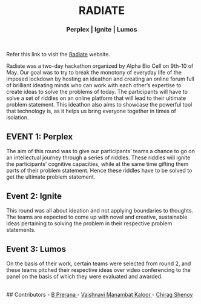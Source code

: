 <h1 align="center"> RADIATE </h1>
<h3 align="center"> Perplex | Ignite | Lumos </h3>
<br>

Refer this link to visit the [Radiate](https://vaish1601.github.io/SUPPERDOOPERFINAL/) website.

Radiate was a two-day hackathon organized by Alpha Bio Cell on 9th-10 of May. Our goal was to try to break 
the monotony of everyday life of the imposed lockdown by hosting an ideathon and 
creating an online forum full of brilliant ideating minds who can work with each other’s 
expertise to create ideas to solve the problems of today. The participants will have to solve 
a set of riddles on an online platform that will lead to their ultimate problem statement.
This ideathon also aims to showcase the powerful tool that technology is, as it helps us bring 
everyone together in times of isolation.

## EVENT 1: Perplex
The aim of this round was to give our participants’ teams a chance to go on an intellectual 
journey through a series of riddles. These riddles will ignite the participants’ cognitive 
capacities, while at the same time gifting them parts of their problem statement. Hence 
these riddles have to be solved to get the ultimate problem statement.

## Event 2: Ignite
This round was all about ideation and not applying boundaries to thoughts. The teams are 
expected to come up with novel and creative, sustainable ideas pertaining to solving 
the problem in their respective problem statements.

## Event 3: Lumos
On the basis of their work, certain teams were selected from round 2, and these teams 
pitched their respective ideas over video conferencing to the panel on the 
basis of which they were evaluated and awarded.

<br>
## Contributors
- <a href="https://github.com/prerana-bala">B Prerana </a>
- <a href="https://github.com/vaish1601">Vaishnavi Manambat Kaloor </a>
- <a href="https://github.com/devdevlope">Chirag Shenoy</a>
